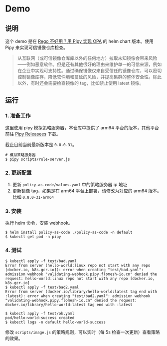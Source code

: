 # Demo

## 说明

这个 demo 是在 [Rego 不好用？用 Pipy 实现 OPA](https://mp.weixin.qq.com/s/uZ_Q5Fn3XpfUEHBOFxWdvg) 的 helm chart 版本。使用 Pipy 来实现可信镜像仓库检查。

> 从互联网（或可信镜像仓库库以外的任何地方）拉取未知镜像会带来风险——例如恶意软件。但是还有其他很好的理由来维护单一的可信来源，例如在企业中实现可支持性。通过确保镜像仅来自受信任的镜像仓库，可以密切控制镜像库存，降低软件熵和蔓延的风险，并提高集群的整体安全性。除此以外，有时还会需要检查镜像的 tag，比如禁止使用 latest 镜像。

## 运行 

### 1. 准备工作
这里使用 pipy 模拟策略服务器，本仓库中提供了 arm64 平台的版本，其他平台前往 [Pipy Releasees](https://github.com/flomesh-io/pipy/releases) 下载。

截止目前当前最新版本是 `0.8.0-31`。

```shell
# 模拟策略服务器
$ pipy scripts/rule-server.js
```

### 2. 更新配置

1. 更新 `policy-as-code/values.yaml` 中的策略服务器 ip 地址
2. 更新镜像 tag，如果是在 arm64 平台上部署，请修改为对应的 arm64 版本。比如 `0.8.0-31-arm64`


### 3. 安装

执行 helm 命令，安装 webhook。

```shell
$ helm install policy-as-code ./policy-as-code -n default
$ kubectl get pod -n pipy
```

### 4. 测试

```shell
$ kubectl apply -f test/bad.yaml
Error from server (hello-world:linux repo not start with any repo [docker.io, k8s.gcr.io]): error when creating "test/bad.yaml": admission webhook "validating-webhook.pipy.flomesh-io.cn" denied the request: hello-world:linux repo not start with any repo [docker.io, k8s.gcr.io]
$ kubectl apply -f test/bad2.yaml
Error from server (docker.io/library/hello-world:latest tag end with :latest): error when creating "test/bad2.yaml": admission webhook "validating-webhook.pipy.flomesh-io.cn" denied the request: docker.io/library/hello-world:latest tag end with :latest

$ kubectl apply -f test/ok.yaml
pod/hello-world-success created
$ kubectl logs -n default hello-world-success
```

修改 `scripts/image.js` 的策略规则，可以实时（每 5s 检查一次更新）查看策略的效果。